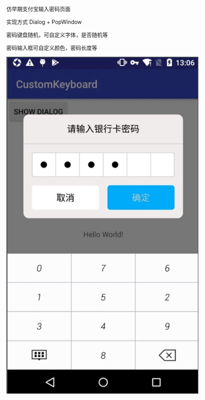 仿早期支付宝输入密码页面

实现方式 Dialog + PopWindow

密码键盘随机，可自定义字体，是否随机等

密码输入框可自定义颜色，密码长度等

 ![preview](/image/image.jpeg)
